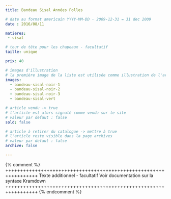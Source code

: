 ```yaml
---
title: Bandeau Sisal Années Folles

# date au format americain YYYY-MM-DD - 2009-12-31 = 31 dec 2009
date : 2016/08/11

matieres:
 - sisal

# tour de tête pour les chapeaux - facultatif
taille: unique

prix: 40

# images d'illustration
# la première image de la liste est utilisée comme illustration de l'article dans les pages de listing.
images:
  - bandeau-sisal-noir-1
  - bandeau-sisal-noir-2
  - bandeau-sisal-noir-3
  - bandeau-sisal-vert

# article vendu -> true
# l'article est alors signalé comme vendu sur le site
# valeur par defaut : false
sold: false

# article à retirer du catalogue -> mettre à true
# l'article reste visible dans la page archives
# valeur par defaut : false
archive: false

---
```

{% comment %} +++++++++++++++++++++++++++++++++++++++++++++++++++++++++++++++++
              Texte additionnel - facultatif
              Voir documentation sur la syntaxe Kramdown
+++++++++++++++++++++++++++++++++++++++++++++++++++++++++++++++++ {% endcomment %}
